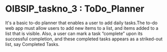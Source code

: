 # OIBSIP_taskno_3 : ToDo_Planner 

It's a basic to-do planner that enables a user to add daily tasks.The to-do web app must allow users to add new items to a list, and items added to a list that is visible. Also, a user can mark a task “complete” upon its successful completion, and these completed tasks appears as a striked-out list, say Completed Tasks.


